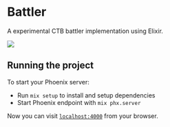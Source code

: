 # Battler

A experimental CTB battler implementation using Elixir.

![](battler-demo.gif)


## Running the project

To start your Phoenix server:

  * Run `mix setup` to install and setup dependencies
  * Start Phoenix endpoint with `mix phx.server`

Now you can visit [`localhost:4000`](http://localhost:4000) from your browser.
